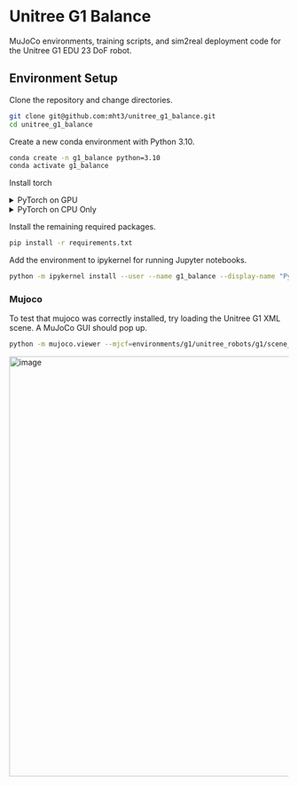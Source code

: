 # Unitree G1 Balance

MuJoCo environments, training scripts, and sim2real deployment code for the Unitree G1 EDU 23 DoF robot.

## Environment Setup

Clone the repository and change directories.

```bash
git clone git@github.com:mht3/unitree_g1_balance.git
cd unitree_g1_balance
```

Create a new conda environment with Python 3.10.
```bash
conda create -n g1_balance python=3.10
conda activate g1_balance
```

Install torch
<details>
<summary>PyTorch on GPU</summary>
<br>
Install PyTorch 2.7.1 with CUDA 12.6
  
```sh
pip install torch==2.7.1 torchvision==0.22.1 torchaudio==2.7.1 --index-url https://download.pytorch.org/whl/cu126
```
</details>

<details>
<summary>PyTorch on CPU Only</summary>
<br>
Alternatively, install PyTorch on the CPU.
  
```sh
pip install torch==2.7.1 torchvision==0.22.1 torchaudio==2.7.1 --index-url https://download.pytorch.org/whl/cpu
```
</details>

Install the remaining required packages.
```bash
pip install -r requirements.txt
```


Add the environment to ipykernel for running Jupyter notebooks.

```bash
python -m ipykernel install --user --name g1_balance --display-name "Python (g1_balance)"
```


### Mujoco


To test that mujoco was correctly installed, try loading the Unitree G1 XML scene. A MuJoCo GUI should pop up.
```bash
python -m mujoco.viewer --mjcf=environments/g1/unitree_robots/g1/scene_23dof.xml 
```

<img width="1275" height="756" alt="image" src="https://github.com/user-attachments/assets/1135f7b5-a2d5-4fbe-b352-81af07aeff72" />

